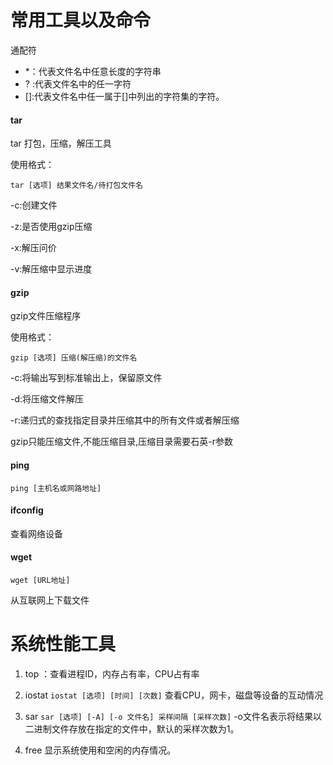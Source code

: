 # 常用工具以及命令
通配符

* *：代表文件名中任意长度的字符串
* ? :代表文件名中的任一字符
* []:代表文件名中任一属于[]中列出的字符集的字符。

#### tar

tar 打包，压缩，解压工具

使用格式：


`tar [选项] 结果文件名/待打包文件名`

-c:创建文件

-z:是否使用gzip压缩

-x:解压问价

-v:解压缩中显示进度

#### gzip

gzip文件压缩程序

使用格式：

`gzip [选项] 压缩(解压缩)的文件名`

-c:将输出写到标准输出上，保留原文件

-d:将压缩文件解压

-r:递归式的查找指定目录并压缩其中的所有文件或者解压缩


gzip只能压缩文件,不能压缩目录,压缩目录需要石英-r参数



#### ping

`ping [主机名或网路地址]`

#### ifconfig

查看网络设备

#### wget

`wget [URL地址]`

从互联网上下载文件

# 系统性能工具

1. top ：查看进程ID，内存占有率，CPU占有率

2. iostat `iostat [选项] [时间] [次数]` 查看CPU，网卡，磁盘等设备的互动情况

3. sar `sar [选项] [-A] [-o 文件名] 采样间隔 [采样次数]` -o文件名表示将结果以二进制文件存放在指定的文件中，默认的采样次数为1。

4. free 显示系统使用和空闲的内存情况。